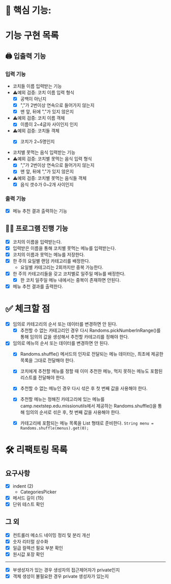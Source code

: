 # 📌 핵심 기능:

# 기능 구현 목록
##  🖨️ 입출력 기능

### 입력 기능

- 코치들 이름 입력받는 기능
- ⚠️예외 검증: 코치 이름 입력 형식
  - [x] 공백이 아닌지
  - [x] ","가 2번이상 연속으로 들어가지 않는지
  - [x] 맨 앞, 뒤에 ","가 있지 않은지

- ⚠️예외 검증: 코치 이름 객체
  - [x] 이름이 2~4글자 사이인지 인지

- ⚠️예외 검증: 코치들 객체
  - [x] 코치가 2~5명인지


- 코치별 못먹는 음식 입력받는 기능
- ⚠️예외 검증: 코치별 못먹는 음식 입력 형식
  - [x] ","가 2번이상 연속으로 들어가지 않는지
  - [x] 맨 앞, 뒤에 ","가 있지 않은지

- ⚠️예외 검증: 코치별 못먹는 음식들 객체
  - [x] 음식 갯수가 0~2개 사이인지
 
### 출력 기능

- [x] 메뉴 추천 결과 출력하는 기능

## 🏃‍♀️ 프로그램 진행 기능
- [x] 코치의 이름을 입력받는다.
- [x] 입력받은 이름을 통해 코치별 못먹는 메뉴를 입력받는다.
- [x] 코치의 이름과 못먹는 메뉴를 저장한다.
- [x] 한 주의 요일별 랜덤 카테고리를 배정한다.
  - 요일별 카테고리는 2회까지만 중복 가능한다.
- [x] 한 주의 카테고리들을 갖고 코치별로 일주일 메뉴를 배정한다.
  - [x] 한 코치 일주일 메뉴 내에서는 중복이 존재하면 안된다.
- [x] 메뉴 추천 결과를 출력한다.

# ✅ 체크할 점
- [x] 임의로 카테고리의 순서 또는 데이터를 변경하면 안 된다.
  - [x] 추천할 수 없는 카테고리인 경우 다시 Randoms.pickNumberInRange()를 통해 임의의 값을 생성해서 추천할 카테고리를 정해야 한다.
- [x] 임의로 메뉴의 순서 또는 데이터를 변경하면 안 된다.
  - [x] Randoms.shuffle() 메서드의 인자로 전달되는 메뉴 데이터는, 최초에 제공한 목록을 그대로 전달해야 한다.
  - [x] 코치에게 추천할 메뉴를 정할 때 이미 추천한 메뉴, 먹지 못하는 메뉴도 포함된 리스트를 전달해야 한다. 
  - [x] 추천할 수 없는 메뉴인 경우 다시 섞은 후 첫 번째 값을 사용해야 한다.
  - [x] 추천할 메뉴는 정해진 카테고리에 있는 메뉴를 camp.nextstep.edu.missionutils에서 제공하는 Randoms.shuffle()을 통해 임의의 순서로 섞은 후, 첫 번째 값을 사용해야 한다.
  - [x] 카테고리에 포함되는 메뉴 목록을 List<String> 형태로 준비한다. `String menu = Randoms.shuffle(menus).get(0);`



# 🛠 리팩토링 목록
## 요구사항
- [x] indent (2)
  - CategoriesPicker
- [x] 메서드 길이 (15) 
- [x] 단위 테스트  확인
## 그 외
- [x] 컨트롤러 메소드 네이밍 정리 및 분리 개선
- [x] 숫자 리터럴 상수화
- [x] 일급 컬렉션 필요 부분 확인
- [x] 원시값 포장 확인
---
- [x] 부생성자가 있는 경우 생성자의 접근제어자가 private인지
- [x] 객체 생성이 불필요한 경우 private 생성자가 있는지
